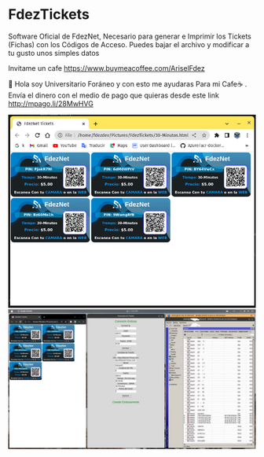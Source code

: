 # FdezTickets
Software Oficial de FdezNet, Necesario para generar e Imprimir los Tickets (Fichas) con los Códigos de Acceso. 
Puedes bajar el archivo y modificar a tu gusto unos simples datos

Invitame un cafe https://www.buymeacoffee.com/AriselFdez

👋 Hola soy Universitario Foráneo y con esto me ayudaras Para mi  Cafe☕️ . Envía el dinero con el medio de pago que quieras desde este link http://mpago.li/28MwHVG

![](https://raw.githubusercontent.com/Arisel-Fdez/FdezTickets/main/scree/4.jpg)
![](https://raw.githubusercontent.com/Arisel-Fdez/FdezTickets/main/scree/2.jpg)


